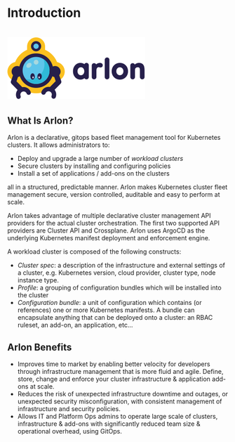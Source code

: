 
# Introduction

# ![logo](./images/logo_arlon.svg)

## What Is Arlon?

Arlon is a declarative, gitops based fleet management tool for Kubernetes clusters.
It allows administrators to:

- Deploy and upgrade a large number of *workload clusters*
- Secure clusters by installing and configuring policies
- Install a set of applications / add-ons on the clusters

all in a structured, predictable manner. Arlon makes Kubernetes cluster fleet management secure, version controlled, auditable and easy to perform at scale.

Arlon takes advantage of multiple declarative cluster management API providers for the
actual cluster orchestration. The first two supported API providers are Cluster API and Crossplane.
Arlon uses ArgoCD as the underlying Kubernetes manifest deployment and enforcement engine.

A workload cluster is composed of the following constructs:

- *Cluster spec*: a description of the infrastructure and external settings of a cluster,
e.g. Kubernetes version, cloud provider, cluster type, node instance type.
- *Profile*: a grouping of configuration bundles which will be installed into the cluster
- *Configuration bundle*: a unit of configuration which contains (or references) one or
more Kubernetes manifests. A bundle can encapsulate anything that can be deployed onto a cluster:
an RBAC ruleset, an add-on, an application, etc...

## Arlon Benefits

- Improves time to market by enabling better velocity for developers through infrastructure management that is more fluid and agile. Define, store, change and enforce your cluster infrastructure & application add-ons at scale.  
- Reduces the risk of unexpected infrastructure downtime and outages, or unexpected security misconfiguration, with consistent management of infrastructure and security policies.
- Allows IT and Platform Ops admins to operate large scale of clusters, infrastructure & add-ons with significantly reduced team size & operational overhead, using GitOps.

